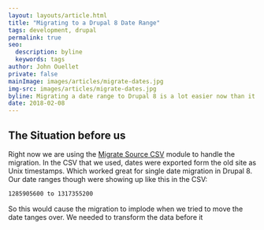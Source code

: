 ```yaml
---
layout: layouts/article.html
title: "Migrating to a Drupal 8 Date Range"
tags: development, drupal
permalink: true
seo:
  description: byline
  keywords: tags
author: John Ouellet
private: false
mainImage: images/articles/migrate-dates.jpg
img-src: images/articles/migrate-dates.jpg
byline: Migrating a date range to Drupal 8 is a lot easier now than it was a year ago.  Below I will show you hwo to transform the data to get the date ranges to migrate to Drupal 8 properly.
date: 2018-02-08
---
```


The Situation before us
---------------------

Right now we are using the [Migrate Source CSV](https://www.drupal.org/project/migrate_source_csv) module to handle the migration.  In the CSV that we used, dates were exported form the old site as Unix timestamps.  Which worked great for single date migration in Drupal 8.  Our date ranges though were showing up like this in the CSV:

```bash
1285905600 to 1317355200
```
So this would cause the migration to implode when we tried to move the date tanges over.  We needed to transform the data before it
